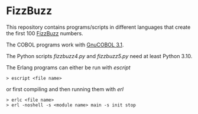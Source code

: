 # FizzBuzz

This repository contains programs/scripts in different languages that create the
first 100 [FizzBuzz](https://en.wikipedia.org/wiki/Fizz_buzz) numbers.

The COBOL programs work with [GnuCOBOL 3.1](https://gnucobol.sourceforge.io/).

The Python scripts *fizzbuzz4.py* and *fizzbuzz5.py* need at least Python 3.10.

The Erlang programs can either be run with *escript*
```
> escript <file name>
```
or first compiling and then running them with *erl*
```
> erlc <file name>
> erl -noshell -s <module name> main -s init stop
```
